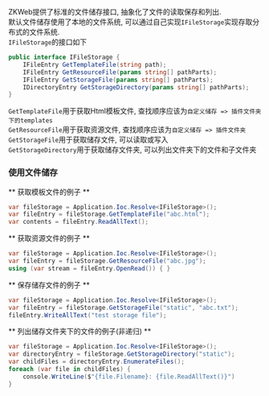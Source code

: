 ZKWeb提供了标准的文件储存接口, 抽象化了文件的读取保存和列出.<br/>
默认文件储存使用了本地的文件系统, 可以通过自己实现`IFileStorage`实现存取分布式的文件系统.<br/>
`IFileStorage`的接口如下

``` csharp
public interface IFileStorage {
	IFileEntry GetTemplateFile(string path);
	IFileEntry GetResourceFile(params string[] pathParts);
	IFileEntry GetStorageFile(params string[] pathParts);
	IDirectoryEntry GetStorageDirectory(params string[] pathParts);
}
```

`GetTemplateFile`用于获取Html模板文件, 查找顺序应该为`自定义储存 => 插件文件夹下的templates`<br/>
`GetResourceFile`用于获取资源文件, 查找顺序应该为`自定义储存 => 插件文件夹`<br/>
`GetStorageFile`用于获取储存文件, 可以读取或写入<br/>
`GetStorageDirectory`用于获取储存文件夹, 可以列出文件夹下的文件和子文件夹

### 使用文件储存

** 获取模板文件的例子 **

``` csharp
var fileStorage = Application.Ioc.Resolve<IFileStorage>();
var fileEntry = fileStorage.GetTemplateFile("abc.html");
var contents = fileEntry.ReadAllText();
```

** 获取资源文件的例子 **

``` csharp
var fileStorage = Application.Ioc.Resolve<IFileStorage>();
var fileEntry = fileStorage.GetResourceFile("abc.jpg");
using (var stream = fileEntry.OpenRead()) { }
```

** 保存储存文件的例子 **

``` csharp
var fileStorage = Application.Ioc.Resolve<IFileStorage>();
var fileEntry = fileStorage.GetStorageFile("static", "abc.txt");
fileEntry.WriteAllText("test storage file");
```

** 列出储存文件夹下的文件的例子(非递归) **

``` csharp
var fileStorage = Application.Ioc.Resolve<IFileStorage>();
var directoryEntry = fileStorage.GetStorageDirectory("static");
var childFiles = directoryEntry.EnumerateFiles();
foreach (var file in childFiles) {
	console.WriteLine($"{file.Filename}: {file.ReadAllText()}")
}
```
